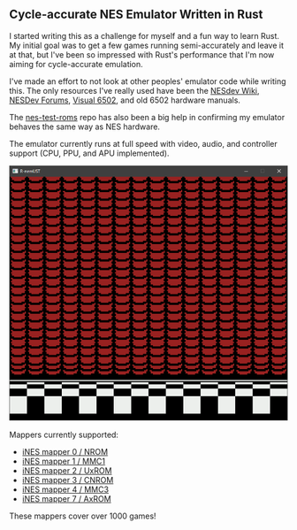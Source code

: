 ## Cycle-accurate NES Emulator Written in Rust

I started writing this as a challenge for myself and a fun way to learn Rust. My initial goal was to get a few games running semi-accurately and leave it at that, but I've been so impressed with Rust's performance that I'm now aiming for cycle-accurate emulation. 

I've made an effort to not look at other peoples' emulator code while writing this.
The only resources I've really used have been the 
[NESdev Wiki](https://www.nesdev.org/wiki/Nesdev_Wiki),
[NESDev Forums](https://forums.nesdev.org/),
[Visual 6502](http://www.visual6502.org/), 
and old 6502 hardware manuals. 

The [nes-test-roms](https://github.com/christopherpow/nes-test-roms) repo has also been a big help
in confirming my emulator behaves the same way as NES hardware. 

The emulator currently runs at full speed with video, audio, and controller support (CPU, PPU, and APU implemented). 

![smb3gif](smb3.gif)

Mappers currently supported: 
- [iNES mapper 0 / NROM](https://nesdir.github.io/mapper0.html)
- [iNES mapper 1 / MMC1](https://nesdir.github.io/mapper1.html)
- [iNES mapper 2 / UxROM](https://nesdir.github.io/mapper2.html)
- [iNES mapper 3 / CNROM](https://nesdir.github.io/mapper3.html)
- [iNES mapper 4 / MMC3](https://nesdir.github.io/mapper4.html)
- [iNES mapper 7 / AxROM](https://nesdir.github.io/mapper7.html)

These mappers cover over 1000 games!
